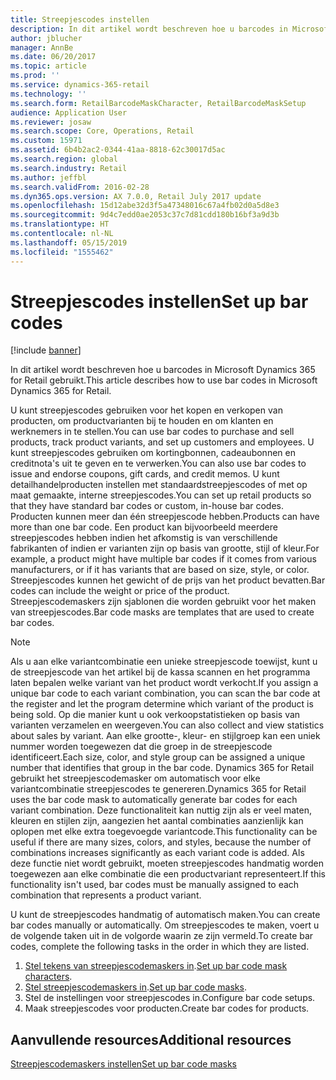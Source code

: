 ```yaml
---
title: Streepjescodes instellen
description: In dit artikel wordt beschreven hoe u barcodes in Microsoft Dynamics 365 for Retail gebruikt.
author: jblucher
manager: AnnBe
ms.date: 06/20/2017
ms.topic: article
ms.prod: ''
ms.service: dynamics-365-retail
ms.technology: ''
ms.search.form: RetailBarcodeMaskCharacter, RetailBarcodeMaskSetup
audience: Application User
ms.reviewer: josaw
ms.search.scope: Core, Operations, Retail
ms.custom: 15971
ms.assetid: 6b4b2ac2-0344-41aa-8818-62c30017d5ac
ms.search.region: global
ms.search.industry: Retail
ms.author: jeffbl
ms.search.validFrom: 2016-02-28
ms.dyn365.ops.version: AX 7.0.0, Retail July 2017 update
ms.openlocfilehash: 15d12abe32d3f5a47348016c67a4fb02d0a5d8e3
ms.sourcegitcommit: 9d4c7edd0ae2053c37c7d81cdd180b16bf3a9d3b
ms.translationtype: HT
ms.contentlocale: nl-NL
ms.lasthandoff: 05/15/2019
ms.locfileid: "1555462"
---
```

# <a name="set-up-bar-codes"></a><span data-ttu-id="fefbc-103">Streepjescodes instellen</span><span class="sxs-lookup"><span data-stu-id="fefbc-103">Set up bar codes</span></span>

[!include [banner](includes/banner.md)]

<span data-ttu-id="fefbc-104">In dit artikel wordt beschreven hoe u barcodes in Microsoft Dynamics 365 for Retail gebruikt.</span><span class="sxs-lookup"><span data-stu-id="fefbc-104">This article describes how to use bar codes in Microsoft Dynamics 365 for Retail.</span></span>

<span data-ttu-id="fefbc-105">U kunt streepjescodes gebruiken voor het kopen en verkopen van producten, om productvarianten bij te houden en om klanten en werknemers in te stellen.</span><span class="sxs-lookup"><span data-stu-id="fefbc-105">You can use bar codes to purchase and sell products, track product variants, and set up customers and employees.</span></span> <span data-ttu-id="fefbc-106">U kunt streepjescodes gebruiken om kortingbonnen, cadeaubonnen en creditnota's uit te geven en te verwerken.</span><span class="sxs-lookup"><span data-stu-id="fefbc-106">You can also use bar codes to issue and endorse coupons, gift cards, and credit memos.</span></span> <span data-ttu-id="fefbc-107">U kunt detailhandelproducten instellen met standaardstreepjescodes of met op maat gemaakte, interne streepjescodes.</span><span class="sxs-lookup"><span data-stu-id="fefbc-107">You can set up retail products so that they have standard bar codes or custom, in-house bar codes.</span></span> <span data-ttu-id="fefbc-108">Producten kunnen meer dan één streepjescode hebben.</span><span class="sxs-lookup"><span data-stu-id="fefbc-108">Products can have more than one bar code.</span></span> <span data-ttu-id="fefbc-109">Een product kan bijvoorbeeld meerdere streepjescodes hebben indien het afkomstig is van verschillende fabrikanten of indien er varianten zijn op basis van grootte, stijl of kleur.</span><span class="sxs-lookup"><span data-stu-id="fefbc-109">For example, a product might have multiple bar codes if it comes from various manufacturers, or if it has variants that are based on size, style, or color.</span></span> <span data-ttu-id="fefbc-110">Streepjescodes kunnen het gewicht of de prijs van het product bevatten.</span><span class="sxs-lookup"><span data-stu-id="fefbc-110">Bar codes can include the weight or price of the product.</span></span> <span data-ttu-id="fefbc-111">Streepjescodemaskers zijn sjablonen die worden gebruikt voor het maken van streepjescodes.</span><span class="sxs-lookup"><span data-stu-id="fefbc-111">Bar code masks are templates that are used to create bar codes.</span></span>

> [!NOTE]
> <span data-ttu-id="fefbc-112">Als u aan elke variantcombinatie een unieke streepjescode toewijst, kunt u de streepjescode van het artikel bij de kassa scannen en het programma laten bepalen welke variant van het product wordt verkocht.</span><span class="sxs-lookup"><span data-stu-id="fefbc-112">If you assign a unique bar code to each variant combination, you can scan the bar code at the register and let the program determine which variant of the product is being sold.</span></span> <span data-ttu-id="fefbc-113">Op die manier kunt u ook verkoopstatistieken op basis van varianten verzamelen en weergeven.</span><span class="sxs-lookup"><span data-stu-id="fefbc-113">You can also collect and view statistics about sales by variant.</span></span> <span data-ttu-id="fefbc-114">Aan elke grootte-, kleur- en stijlgroep kan een uniek nummer worden toegewezen dat die groep in de streepjescode identificeert.</span><span class="sxs-lookup"><span data-stu-id="fefbc-114">Each size, color, and style group can be assigned a unique number that identifies that group in the bar code.</span></span> <span data-ttu-id="fefbc-115">Dynamics 365 for Retail gebruikt het streepjescodemasker om automatisch voor elke variantcombinatie streepjescodes te genereren.</span><span class="sxs-lookup"><span data-stu-id="fefbc-115">Dynamics 365 for Retail uses the bar code mask to automatically generate bar codes for each variant combination.</span></span> <span data-ttu-id="fefbc-116">Deze functionaliteit kan nuttig zijn als er veel maten, kleuren en stijlen zijn, aangezien het aantal combinaties aanzienlijk kan oplopen met elke extra toegevoegde variantcode.</span><span class="sxs-lookup"><span data-stu-id="fefbc-116">This functionality can be useful if there are many sizes, colors, and styles, because the number of combinations increases significantly as each variant code is added.</span></span> <span data-ttu-id="fefbc-117">Als deze functie niet wordt gebruikt, moeten streepjescodes handmatig worden toegewezen aan elke combinatie die een productvariant representeert.</span><span class="sxs-lookup"><span data-stu-id="fefbc-117">If this functionality isn't used, bar codes must be manually assigned to each combination that represents a product variant.</span></span>

<span data-ttu-id="fefbc-118">U kunt de streepjescodes handmatig of automatisch maken.</span><span class="sxs-lookup"><span data-stu-id="fefbc-118">You can create bar codes manually or automatically.</span></span> <span data-ttu-id="fefbc-119">Om streepjescodes te maken, voert u de volgende taken uit in de volgorde waarin ze zijn vermeld.</span><span class="sxs-lookup"><span data-stu-id="fefbc-119">To create bar codes, complete the following tasks in the order in which they are listed.</span></span>

1. <span data-ttu-id="fefbc-120">[Stel tekens van streepjescodemaskers in](set-up-bar-code-masks.md).</span><span class="sxs-lookup"><span data-stu-id="fefbc-120">[Set up bar code mask characters](set-up-bar-code-masks.md).</span></span>
2. <span data-ttu-id="fefbc-121">[Stel streepjescodemaskers in](set-up-bar-code-masks.md).</span><span class="sxs-lookup"><span data-stu-id="fefbc-121">[Set up bar code masks](set-up-bar-code-masks.md).</span></span>
3. <span data-ttu-id="fefbc-122">Stel de instellingen voor streepjescodes in.</span><span class="sxs-lookup"><span data-stu-id="fefbc-122">Configure bar code setups.</span></span>
4. <span data-ttu-id="fefbc-123">Maak streepjescodes voor producten.</span><span class="sxs-lookup"><span data-stu-id="fefbc-123">Create bar codes for products.</span></span>

## <a name="additional-resources"></a><span data-ttu-id="fefbc-124">Aanvullende resources</span><span class="sxs-lookup"><span data-stu-id="fefbc-124">Additional resources</span></span>

[<span data-ttu-id="fefbc-125">Streepjescodemaskers instellen</span><span class="sxs-lookup"><span data-stu-id="fefbc-125">Set up bar code masks</span></span>](set-up-bar-code-masks.md)

